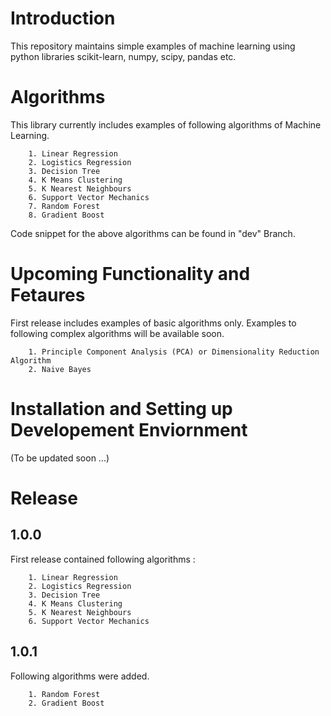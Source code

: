 # Introduction
This repository maintains simple examples of machine learning using python libraries scikit-learn, numpy, scipy, pandas etc. 

# Algorithms
This library currently includes examples of following algorithms of Machine Learning. 

        1. Linear Regression
        2. Logistics Regression
        3. Decision Tree
        4. K Means Clustering
        5. K Nearest Neighbours
        6. Support Vector Mechanics
        7. Random Forest
        8. Gradient Boost

Code snippet for the above algorithms can be found in "dev" Branch. 

# Upcoming Functionality and Fetaures
First release includes examples of basic algorithms only. Examples to following complex algorithms will be available soon.

        1. Principle Component Analysis (PCA) or Dimensionality Reduction Algorithm
        2. Naive Bayes
        
# Installation and Setting up Developement Enviornment
(To be updated soon ...)

# Release
## 1.0.0

First release contained following algorithms :

        1. Linear Regression
        2. Logistics Regression
        3. Decision Tree
        4. K Means Clustering
        5. K Nearest Neighbours
        6. Support Vector Mechanics

## 1.0.1
Following algorithms were added.

        1. Random Forest
        2. Gradient Boost
